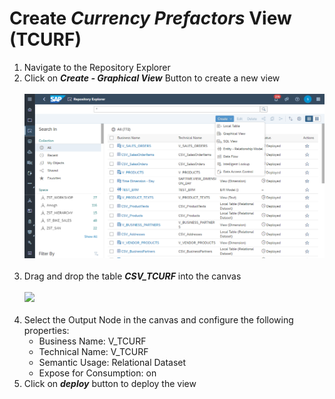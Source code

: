 # Create <i>Currency Prefactors</i> View (TCURF)

1. Navigate to the Repository Explorer
2. Click on <b><i>Create - Graphical View</i></b> Button to create a new view
  <br><br>![](/exercises/ex2/images/create_in_repository_explorer.png)<br><br>
3. Drag and drop the table <b><i>CSV_TCURF</i></b> into the canvas
  <br><br>![](../images/create_tcurf_03.png)<br><br>
4. Select the Output Node in the canvas and configure the following properties:
    - Business Name: V_TCURF
    - Technical Name: V_TCURF
    - Semantic Usage: Relational Dataset
    - Expose for Consumption: on
 4. Click on <b><i>deploy</i></b> button to deploy the view
